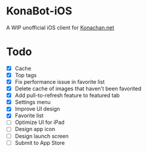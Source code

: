 # KonaBot-iOS

A WIP unofficial iOS client for [Konachan.net](http://konachan.net)

# Todo

- [X] Cache
- [X] Top tags
- [X] Fix performance issue in favorite list
- [X] Delete cache of images that haven't been favorited
- [X] Add pull-to-refresh feature to featured tab
- [X] Settings menu
- [X] Improve UI design
- [X] Favorite list
- [ ] Optimize UI for iPad
- [ ] Design app icon
- [ ] Design launch screen
- [ ] Submit to App Store
